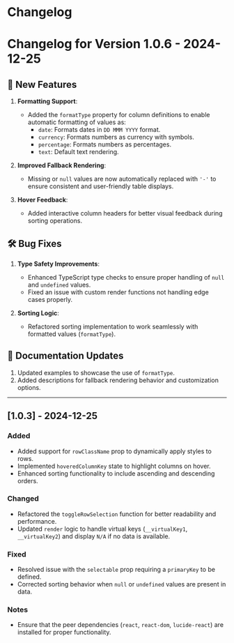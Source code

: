 # Changelog

# Changelog for Version 1.0.6 - 2024-12-25

## 🚀 New Features

1. **Formatting Support**:
   - Added the `formatType` property for column definitions to enable automatic formatting of values as:
     - `date`: Formats dates in `DD MMM YYYY` format.
     - `currency`: Formats numbers as currency with symbols.
     - `percentage`: Formats numbers as percentages.
     - `text`: Default text rendering.

2. **Improved Fallback Rendering**:
   - Missing or `null` values are now automatically replaced with `'-'` to ensure consistent and user-friendly table displays.

3. **Hover Feedback**:
   - Added interactive column headers for better visual feedback during sorting operations.

## 🛠️ Bug Fixes

1. **Type Safety Improvements**:
   - Enhanced TypeScript type checks to ensure proper handling of `null` and `undefined` values.
   - Fixed an issue with custom render functions not handling edge cases properly.

2. **Sorting Logic**:
   - Refactored sorting implementation to work seamlessly with formatted values (`formatType`).

## 📖 Documentation Updates

1. Updated examples to showcase the use of `formatType`.
2. Added descriptions for fallback rendering behavior and customization options.

---

## [1.0.3] - 2024-12-25
### Added
- Added support for `rowClassName` prop to dynamically apply styles to rows.
- Implemented `hoveredColumnKey` state to highlight columns on hover.
- Enhanced sorting functionality to include ascending and descending orders.

### Changed
- Refactored the `toggleRowSelection` function for better readability and performance.
- Updated `render` logic to handle virtual keys (`__virtualKey1`, `__virtualKey2`) and display `N/A` if no data is available.

### Fixed
- Resolved issue with the `selectable` prop requiring a `primaryKey` to be defined.
- Corrected sorting behavior when `null` or `undefined` values are present in data.

### Notes
- Ensure that the peer dependencies (`react`, `react-dom`, `lucide-react`) are installed for proper functionality.
